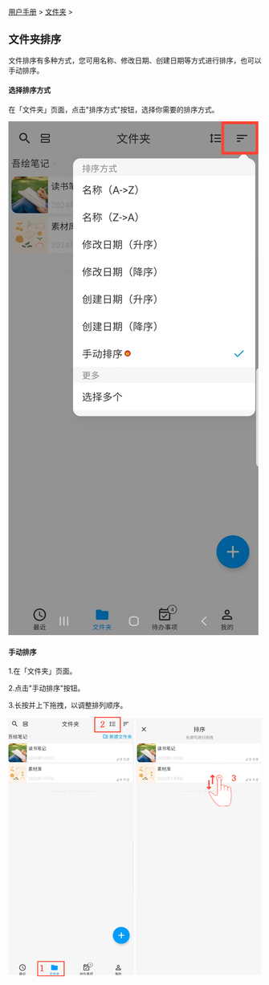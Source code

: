 [用户手册](/dragonnest/drawnote/manual/zh) > [文件夹](/dragonnest/drawnote/manual/zh/folder) >

文件夹排序
---
文件排序有多种方式，您可用名称、修改日期、创建日期等方式进行排序，也可以手动排序。

#### 选择排序方式
在「文件夹」页面，点击"排序方式"按钮，选择你需要的排序方式。

![](imgs/sort_folders.png)

#### 手动排序
1.在「文件夹」页面。

2.点击"手动排序"按钮。

3.长按并上下拖拽，以调整排列顺序。

![](imgs/sort_folders3.png)